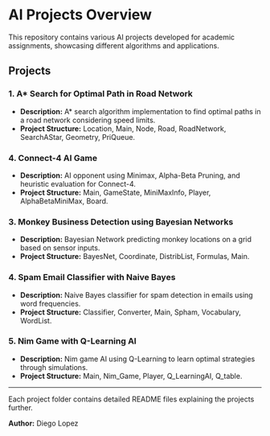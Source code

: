 # AI Projects Overview

This repository contains various AI projects developed for academic assignments, showcasing different algorithms and applications.

## Projects

### 1. A* Search for Optimal Path in Road Network
- **Description:** A* search algorithm implementation to find optimal paths in a road network considering speed limits.
- **Project Structure:** Location, Main, Node, Road, RoadNetwork, SearchAStar, Geometry, PriQueue.

### 4. Connect-4 AI Game
- **Description:** AI opponent using Minimax, Alpha-Beta Pruning, and heuristic evaluation for Connect-4.
- **Project Structure:** Main, GameState, MiniMaxInfo, Player, AlphaBetaMiniMax, Board.

### 3. Monkey Business Detection using Bayesian Networks
- **Description:** Bayesian Network predicting monkey locations on a grid based on sensor inputs.
- **Project Structure:** BayesNet, Coordinate, DistribList, Formulas, Main.

### 4. Spam Email Classifier with Naive Bayes
- **Description:** Naive Bayes classifier for spam detection in emails using word frequencies.
- **Project Structure:** Classifier, Converter, Main, Spham, Vocabulary, WordList.

### 5. Nim Game with Q-Learning AI
- **Description:** Nim game AI using Q-Learning to learn optimal strategies through simulations.
- **Project Structure:** Main, Nim_Game, Player, Q_LearningAI, Q_table.

---

Each project folder contains detailed README files explaining the projects further.

**Author:** Diego Lopez
